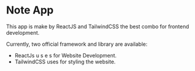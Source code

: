 # Note App

This app is make by ReactJS and TailwindCSS the best combo for frontend development.

Currently, two official framework and library are available:

- ReactJs u s e s for Website Development.
- TailwindCSS uses for styling the website.
